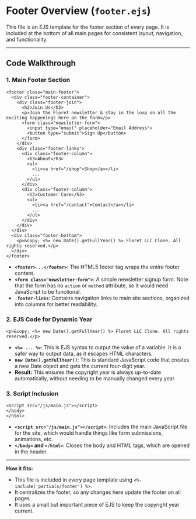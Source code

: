# Footer Overview (`footer.ejs`)

This file is an EJS template for the footer section of every page. It is included at the bottom of all main pages for consistent layout, navigation, and functionality.

---

## Code Walkthrough

### 1. Main Footer Section
```ejs
<footer class="main-footer">
  <div class="footer-container">
    <div class="footer-join">
      <h2>Join Us</h2>
      <p>Join the Floret newsletter & stay in the loop on all the exciting happenings here on the farm</p>
      <form class="newsletter-form">
        <input type="email" placeholder="Email Address">
        <button type="submit">Sign Up</button>
      </form>
    </div>
    <div class="footer-links">
      <div class="footer-column">
        <h3>About</h3>
        <ul>
          <li><a href="/shop">Shop</a></li>
          ...
        </ul>
      </div>
      <div class="footer-column">
        <h3>Customer Care</h3>
        <ul>
          <li><a href="/contact">Contact</a></li>
          ...
        </ul>
      </div>
    </div>
  </div>
  <div class="footer-bottom">
    <p>&copy; <%= new Date().getFullYear() %> Floret LLC Clone. All rights reserved.</p>
  </div>
</footer>
```
- **`<footer>...</footer>`**: The HTML5 footer tag wraps the entire footer content.
- **`<form class="newsletter-form">`**: A simple newsletter signup form. Note that the form has no `action` or `method` attribute, so it would need JavaScript to be functional.
- **`.footer-links`**: Contains navigation links to main site sections, organized into columns for better readability.

### 2. EJS Code for Dynamic Year
```ejs
<p>&copy; <%= new Date().getFullYear() %> Floret LLC Clone. All rights reserved.</p>
```
- **`<%= ... %>`**: This is EJS syntax to output the value of a variable. It is a safer way to output data, as it escapes HTML characters.
- **`new Date().getFullYear()`**: This is standard JavaScript code that creates a new Date object and gets the current four-digit year.
- **Result:** This ensures the copyright year is always up-to-date automatically, without needing to be manually changed every year.

### 3. Script Inclusion
```ejs
<script src="/js/main.js"></script>
</body>
</html>
```
- **`<script src="/js/main.js"></script>`**: Includes the main JavaScript file for the site, which would handle things like form submissions, animations, etc.
- **`</body>` and `</html>`**: Closes the body and HTML tags, which are opened in the header.

---

**How it fits:**
- This file is included in every page template using `<%- include('partials/footer') %>`.
- It centralizes the footer, so any changes here update the footer on all pages.
- It uses a small but important piece of EJS to keep the copyright year current. 
